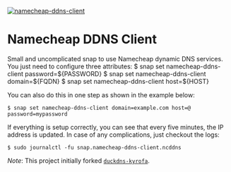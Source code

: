 [![namecheap-ddns-client](https://snapcraft.io/namecheap-ddns-client/badge.svg)](https://snapcraft.io/namecheap-ddns-client)

# Namecheap DDNS Client

Small and uncomplicated snap to use Namecheap dynamic DNS services.
You just need to configure three attributes:
    $ snap set namecheap-ddns-client password=${PASSWORD}
    $ snap set namecheap-ddns-client domain=${FQDN}
    $ snap set namecheap-ddns-client host=${HOST}

You can also do this in one step as shown in the example below:

    $ snap set namecheap-ddns-client domain=example.com host=@ password=mypassword

If everything is setup correctly, you can see that every five minutes,
the IP address is updated. In case of any complications, just checkout the logs:

    $ sudo journalctl -fu snap.namecheap-ddns-client.ncddns

*Note*: This project initially forked [`duckdns-kyrofa`](https://github.com/kyrofa/duckdns).

